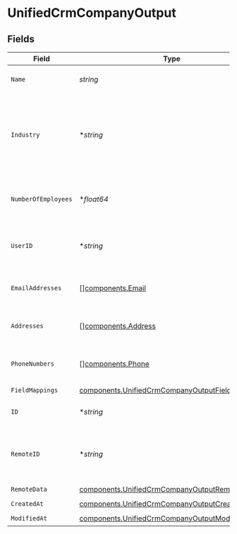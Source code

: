 # UnifiedCrmCompanyOutput


## Fields

| Field                                                                                                              | Type                                                                                                               | Required                                                                                                           | Description                                                                                                        |
| ------------------------------------------------------------------------------------------------------------------ | ------------------------------------------------------------------------------------------------------------------ | ------------------------------------------------------------------------------------------------------------------ | ------------------------------------------------------------------------------------------------------------------ |
| `Name`                                                                                                             | *string*                                                                                                           | :heavy_check_mark:                                                                                                 | The name of the company                                                                                            |
| `Industry`                                                                                                         | **string*                                                                                                          | :heavy_minus_sign:                                                                                                 | The industry of the company. Authorized values can be found in the Industry enum.                                  |
| `NumberOfEmployees`                                                                                                | **float64*                                                                                                         | :heavy_minus_sign:                                                                                                 | The number of employees of the company                                                                             |
| `UserID`                                                                                                           | **string*                                                                                                          | :heavy_minus_sign:                                                                                                 | The UUID of the user who owns the company                                                                          |
| `EmailAddresses`                                                                                                   | [][components.Email](../../models/components/email.md)                                                             | :heavy_minus_sign:                                                                                                 | The email addresses of the company                                                                                 |
| `Addresses`                                                                                                        | [][components.Address](../../models/components/address.md)                                                         | :heavy_minus_sign:                                                                                                 | The addresses of the company                                                                                       |
| `PhoneNumbers`                                                                                                     | [][components.Phone](../../models/components/phone.md)                                                             | :heavy_minus_sign:                                                                                                 | The phone numbers of the company                                                                                   |
| `FieldMappings`                                                                                                    | [components.UnifiedCrmCompanyOutputFieldMappings](../../models/components/unifiedcrmcompanyoutputfieldmappings.md) | :heavy_check_mark:                                                                                                 | N/A                                                                                                                |
| `ID`                                                                                                               | **string*                                                                                                          | :heavy_minus_sign:                                                                                                 | The UUID of the company                                                                                            |
| `RemoteID`                                                                                                         | **string*                                                                                                          | :heavy_minus_sign:                                                                                                 | The id of the company in the context of the Crm 3rd Party                                                          |
| `RemoteData`                                                                                                       | [components.UnifiedCrmCompanyOutputRemoteData](../../models/components/unifiedcrmcompanyoutputremotedata.md)       | :heavy_check_mark:                                                                                                 | N/A                                                                                                                |
| `CreatedAt`                                                                                                        | [components.UnifiedCrmCompanyOutputCreatedAt](../../models/components/unifiedcrmcompanyoutputcreatedat.md)         | :heavy_check_mark:                                                                                                 | N/A                                                                                                                |
| `ModifiedAt`                                                                                                       | [components.UnifiedCrmCompanyOutputModifiedAt](../../models/components/unifiedcrmcompanyoutputmodifiedat.md)       | :heavy_check_mark:                                                                                                 | N/A                                                                                                                |